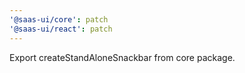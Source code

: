 ```yaml
---
'@saas-ui/core': patch
'@saas-ui/react': patch
---
```


Export createStandAloneSnackbar from core package.
